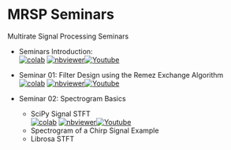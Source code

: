 # MRSP Seminars
Multirate Signal Processing Seminars

 - Seminars Introduction:<br>
 <a href="https://colab.research.google.com/github/TUIlmenauAMS/MRSP_Tutorials/blob/master/seminars/mrsp_seminars_intro_colab.ipynb" target="_blank"><img src="https://colab.research.google.com/assets/colab-badge.svg" alt="colab"></a>
<a href="https://nbviewer.org/github/TUIlmenauAMS/MRSP_Tutorials/blob/master/seminars/mrsp_seminars_intro.ipynb" target="_blank"><img src="https://badgen.net/badge/View/in%20NBViewer/blue?icon=terminal" alt="nbviewer"></a>[![Youtube](https://badgen.net/badge/Launch/on%20YouTube/red?icon=terminal)](https://youtu.be/Jz-1cQXA7Ns)

- Seminar 01: Filter Design using the Remez Exchange Algorithm<br>
<a href="https://colab.research.google.com/github/TUIlmenauAMS/MRSP_Tutorials/blob/master/seminars/mrsp_seminar01_support.ipynb" target="_blank"><img src="https://colab.research.google.com/assets/colab-badge.svg" alt="colab"></a>
<a href="https://nbviewer.org/github/TUIlmenauAMS/MRSP_Tutorials/blob/master/seminars/mrsp_seminar01_support.ipynb" target="_blank"><img src="https://badgen.net/badge/View/in%20NBViewer/blue?icon=terminal" alt="nbviewer"></a>[![Youtube](https://badgen.net/badge/Launch/on%20YouTube/red?icon=terminal)](https://youtu.be/IM5VKQPjcnU)

- Seminar 02: Spectrogram Basics<br>
   - SciPy Signal STFT<br>
   <a href="https://colab.research.google.com/github/TUIlmenauAMS/MRSP_Tutorials/blob/master/seminars/mrsp_support_02.ipynb" target="_blank"><img src="https://colab.research.google.com/assets/colab-badge.svg" alt="colab"></a>
<a href="https://nbviewer.org/github/TUIlmenauAMS/MRSP_Tutorials/blob/master/seminars/mrsp_support_02.ipynb" target="_blank"><img src="https://badgen.net/badge/View/in%20NBViewer/blue?icon=terminal" alt="nbviewer"></a>[![Youtube](https://badgen.net/badge/Launch/on%20YouTube/red?icon=terminal)](https://youtu.be/ZPTBCWS2iJc)
   - Spectrogram of a Chirp Signal Example
   - Librosa STFT









